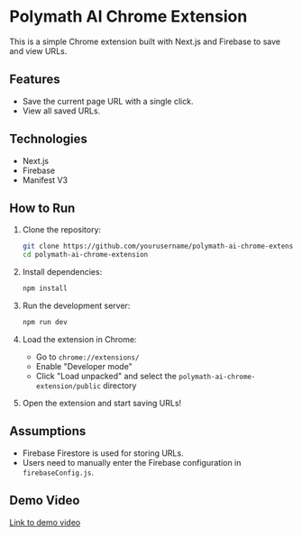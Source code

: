 # Polymath AI Chrome Extension

This is a simple Chrome extension built with Next.js and Firebase to save and view URLs.

## Features

- Save the current page URL with a single click.
- View all saved URLs.

## Technologies

- Next.js
- Firebase
- Manifest V3

## How to Run

1. Clone the repository:
    ```bash
    git clone https://github.com/yourusername/polymath-ai-chrome-extension.git
    cd polymath-ai-chrome-extension
    ```

2. Install dependencies:
    ```bash
    npm install
    ```

3. Run the development server:
    ```bash
    npm run dev
    ```

4. Load the extension in Chrome:
    - Go to `chrome://extensions/`
    - Enable "Developer mode"
    - Click "Load unpacked" and select the `polymath-ai-chrome-extension/public` directory

5. Open the extension and start saving URLs!

## Assumptions

- Firebase Firestore is used for storing URLs.
- Users need to manually enter the Firebase configuration in `firebaseConfig.js`.

## Demo Video

[Link to demo video](https://your-video-link.com)

